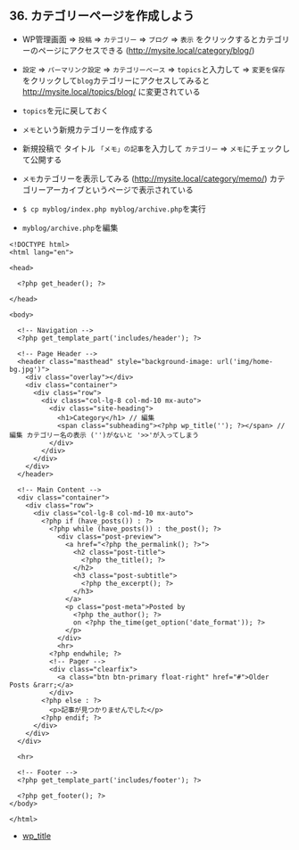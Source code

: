 ## 36. カテゴリーページを作成しよう

+ WP管理画面 => `投稿` => `カテゴリー` => `ブログ` => `表示` をクリックするとカテゴリーのページにアクセスできる (http://mysite.local/category/blog/)<br>

+ `設定` => `パーマリンク設定` => `カテゴリーベース` => `topics`と入力して => `変更を保存`をクリックして`blog`カテゴリーにアクセスしてみると http://mysite.local/topics/blog/ に変更されている<br>

+ `topics`を元に戻しておく<br>

+ `メモ`という新規カテゴリーを作成する<br>

+ 新規投稿で タイトル `「メモ」の記事`を入力して `カテゴリー` => `メモ`にチェックして公開する<br>

+ `メモ`カテゴリーを表示してみる (http://mysite.local/category/memo/) カテゴリーアーカイブというページで表示されている<br>

+ `$ cp myblog/index.php myblog/archive.php`を実行<br>

+ `myblog/archive.php`を編集<br>

```php:archive.php
<!DOCTYPE html>
<html lang="en">

<head>

  <?php get_header(); ?>

</head>

<body>

  <!-- Navigation -->
  <?php get_template_part('includes/header'); ?>

  <!-- Page Header -->
  <header class="masthead" style="background-image: url('img/home-bg.jpg')">
    <div class="overlay"></div>
    <div class="container">
      <div class="row">
        <div class="col-lg-8 col-md-10 mx-auto">
          <div class="site-heading">
            <h1>Category</h1> // 編集
            <span class="subheading"><?php wp_title(''); ?></span> // 編集 カテゴリー名の表示 ('')がないと '>>'が入ってしまう
          </div>
        </div>
      </div>
    </div>
  </header>

  <!-- Main Content -->
  <div class="container">
    <div class="row">
      <div class="col-lg-8 col-md-10 mx-auto">
        <?php if (have_posts()) : ?>
          <?php while (have_posts()) : the_post(); ?>
            <div class="post-preview">
              <a href="<?php the_permalink(); ?>">
                <h2 class="post-title">
                  <?php the_title(); ?>
                </h2>
                <h3 class="post-subtitle">
                  <?php the_excerpt(); ?>
                </h3>
              </a>
              <p class="post-meta">Posted by
                <?php the_author(); ?>
                on <?php the_time(get_option('date_format')); ?>
              </p>
            </div>
            <hr>
          <?php endwhile; ?>
          <!-- Pager -->
          <div class="clearfix">
            <a class="btn btn-primary float-right" href="#">Older Posts &rarr;</a>
          </div>
        <?php else : ?>
          <p>記事が見つかりませんでした</p>
        <?php endif; ?>
      </div>
    </div>
  </div>

  <hr>

  <!-- Footer -->
  <?php get_template_part('includes/footer'); ?>

  <?php get_footer(); ?>
</body>

</html>
```

+ [wp_title](https://wpdocs.osdn.jp/%E3%83%86%E3%83%B3%E3%83%97%E3%83%AC%E3%83%BC%E3%83%88%E3%82%BF%E3%82%B0/wp_title)<br>
